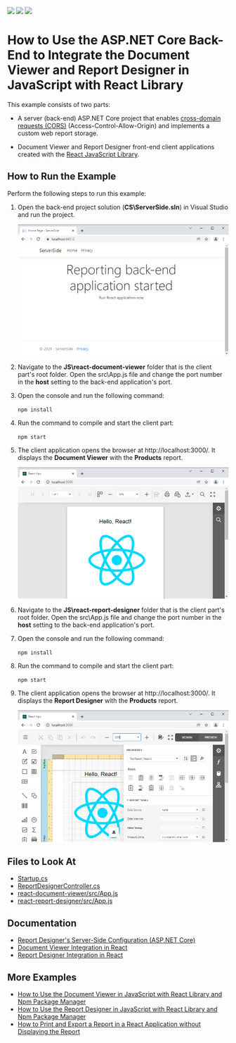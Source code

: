 <!-- default badges list -->
![](https://img.shields.io/endpoint?url=https://codecentral.devexpress.com/api/v1/VersionRange/229774645/19.2.4%2B)
[![](https://img.shields.io/badge/Open_in_DevExpress_Support_Center-FF7200?style=flat-square&logo=DevExpress&logoColor=white)](https://supportcenter.devexpress.com/ticket/details/T848273)
[![](https://img.shields.io/badge/📖_How_to_use_DevExpress_Examples-e9f6fc?style=flat-square)](https://docs.devexpress.com/GeneralInformation/403183)
<!-- default badges end -->
# How to Use the ASP.NET Core Back-End to Integrate the Document Viewer and Report Designer in JavaScript with React Library

This example consists of two parts: 

- A server (back-end) ASP.NET Core project that enables [cross-domain requests (CORS)](https://developer.mozilla.org/en-US/docs/Web/HTTP/CORS) (Access-Control-Allow-Origin) and implements a custom web report storage.

- Document Viewer and Report Designer front-end client applications created with the [React JavaScript Library](https://reactjs.org/).

## How to Run the Example

Perform the following steps to run this example:

1. Open the back-end project solution (**CS\ServerSide.sln**) in Visual Studio and run the project. 

    ![Server-Side App](Images/serverside.png)

2. Navigate to the **JS\react-document-viewer** folder that is the client part's root folder. Open the src\App.js file and change the port number in the **host** setting to the back-end application's port.
3. Open the console and run the following command:

    ```npm install```

4. Run the command to compile and start the client part:

    ```npm start```

5. The client application opens the browser at http://localhost:3000/. It displays the **Document Viewer** with the **Products** report.

    ![Document Viewer App](Images/viewer.png)

6. Navigate to the **JS\react-report-designer** folder that is the client part's root folder. Open the src\App.js file and change the port number in the **host** setting to the back-end application's port.

7. Open the console and run the following command:

    ```npm install```

8. Run the command to compile and start the client part:

    ```npm start```

9. The client application opens the browser at http://localhost:3000/. It displays the **Report Designer** with the **Products** report.

    ![Report Designer App](Images/designer.png)


## Files to Look At


- [Startup.cs](./ServerSide/ServerSide/Startup.cs)
- [ReportDesignerController.cs](./ServerSide/ServerSide/Controllers/ReportDesignerController.cs)
- [react-document-viewer/src/App.js](./react-document-viewer/src/App.js)
- [react-report-designer/src/App.js](./react-report-designer/src/App.js)


## Documentation

- [Report Designer's Server-Side Configuration (ASP.NET Core)](https://docs.devexpress.com/XtraReports/400196)
- [Document Viewer Integration in React](https://docs.devexpress.com/XtraReports/119338)
- [Report Designer Integration in React](https://docs.devexpress.com/XtraReports/119339)

## More Examples

- [How to Use the Document Viewer in JavaScript with React Library and Npm Package Manager](https://github.com/DevExpress-Examples/reporting-document-viewer-in-javascript-with-react)
- [How to Use the Report Designer in JavaScript with React Library and Npm Package Manager](https://github.com/DevExpress-Examples/reporting-eud-designer-in-javascript-with-react)
- [How to Print and Export a Report in a React Application without Displaying the Report](https://github.com/DevExpress-Examples/Reporting-React-Print-Without-Preview)
